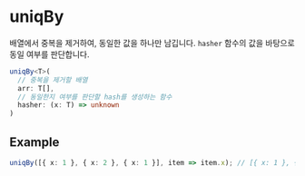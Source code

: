 # uniqBy

배열에서 중복을 제거하여, 동일한 값을 하나만 남깁니다. `hasher` 함수의 값을 바탕으로 동일 여부를 판단합니다.

```typescript
uniqBy<T>(
  // 중복을 제거할 배열
  arr: T[],
  // 동일한지 여부를 판단할 hash를 생성하는 함수
  hasher: (x: T) => unknown
)
```

## Example

```typescript
uniqBy([{ x: 1 }, { x: 2 }, { x: 1 }], item => item.x); // [{ x: 1 }, { x: 2 }]
```
